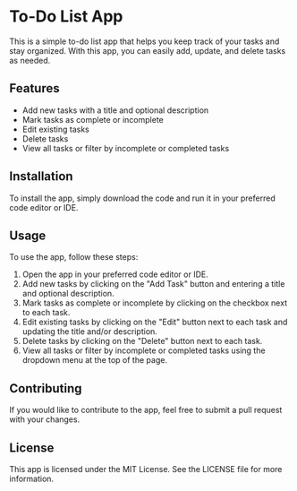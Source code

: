 # To-Do List App

This is a simple to-do list app that helps you keep track of your tasks and stay organized. With this app, you can easily add, update, and delete tasks as needed.

## Features

- Add new tasks with a title and optional description
- Mark tasks as complete or incomplete
- Edit existing tasks
- Delete tasks
- View all tasks or filter by incomplete or completed tasks

## Installation

To install the app, simply download the code and run it in your preferred code editor or IDE.

## Usage

To use the app, follow these steps:

1. Open the app in your preferred code editor or IDE.
2. Add new tasks by clicking on the "Add Task" button and entering a title and optional description.
3. Mark tasks as complete or incomplete by clicking on the checkbox next to each task.
4. Edit existing tasks by clicking on the "Edit" button next to each task and updating the title and/or description.
5. Delete tasks by clicking on the "Delete" button next to each task.
6. View all tasks or filter by incomplete or completed tasks using the dropdown menu at the top of the page.

## Contributing

If you would like to contribute to the app, feel free to submit a pull request with your changes.

## License

This app is licensed under the MIT License. See the LICENSE file for more information.
